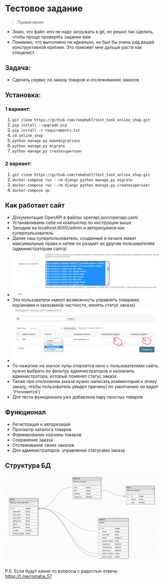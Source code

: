 # Тестовое задание
> Примечание
- Знаю, что файл .env не надо загружать в git, но решил так сделать, чтобы проще проверять задание вам
- Понимаю, что выполнено не идеально, но был бы очень рад вашей конструктивной критике. Это поможет мне дальше расти как спецалист

## Задача: 
- Сделать сервис по заказу товаров и отслеживанию заказов

## Установка:

### 1 вариант:

1. `git clone https://github.com/romaha57/test_task_online_shop.git`
2. `pip install --upgrade pip`
3. `pip install -r requirements.txt`
4. `cd online_shop`
5. `python manage.py makemigrations`
6. `python manage.py migrate`
7. `python manage.py createsuperuser`


### 2 вариант:
1. `git clone https://github.com/romaha57/test_task_online_shop.git`
2. `docker-compose run --rm django python manage.py migrate` 
3. `docker-compose run --rm django python manage.py createsuperuser`
4. `docker-compose up`

## Как работает сайт
- Документация OpenAPI в файлах openapi.json/openapi.yaml
- Устанавливаем себе на компьютер по инструкции выше
- Заходим на localhost:8000/admin и авторизуемся как суперпользователь
- Далее наш суперпользователь, созданный в начале имеет максимальные права и затем он раздает их другим пользователям (администраторам сайта)
- ![add_permissions](/online_shop/static/img/add_permission.png)
- Эти пользователи имеют возможность управлять товарами, корзинами и заказами(в частности, менять статус заказа)
- ![add_permissions](/online_shop/static/img/change_status_order.png)
- По нажатию на значок лупы откроется окно с пользователями сайта, нужно выбрать по фильтру администраторов и назначить администратора, который поменял статус заказа
- Также при отклонении заказа нужно написать комментарий к этому заказу, чтобы пользователь увидел причину( по умолчанию он видит 'Уточняется')
- Для теста функционала уже добавлена пару простых товаров
## Функционал

- Регистрация и авторизация
- Просмотр каталога товаров
- Формирование корзины товаров
- Сохранение заказа
- Отслеживание своих заказов
- Для администраторов: управление статусами заказа

## Структура БД

![database_structure](/online_shop/static/img/database_structure.png)

P.S. Если будут какие-то вопросы с радостью отвечу: https://t.me/romaha_57